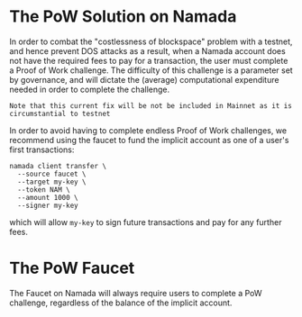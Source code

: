 # The PoW Solution on Namada

In order to combat the "costlessness of blockspace" problem with a testnet, and hence prevent DOS attacks as a result, when a Namada account does not have the required fees to pay for a transaction, the user must complete a Proof of Work challenge. The difficulty of this challenge is a parameter set by governance, and will dictate the (average) computational expenditure needed in order to complete the challenge.

```admonish note
Note that this current fix will be not be included in Mainnet as it is circumstantial to testnet

```

In order to avoid having to complete endless Proof of Work challenges, we recommend using the faucet to fund the implicit account as one of a user's first transactions:

```shell
namada client transfer \
  --source faucet \
  --target my-key \
  --token NAM \
  --amount 1000 \
  --signer my-key
```
which will allow `my-key` to sign future transactions and pay for any further fees.


# The PoW Faucet

The Faucet on Namada will always require users to complete a PoW challenge, regardless of the balance of the implicit account.
